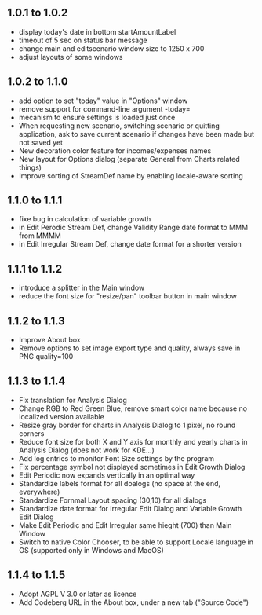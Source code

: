 1.0.1 to 1.0.2
---------------

* display today's date in bottom startAmountLabel
* timeout of 5 sec on status bar message
* change main and editscenario window size to 1250 x 700
* adjust layouts of some windows

1.0.2 to 1.1.0
--------------

* add option to set "today" value in "Options" window
* remove support for command-line argument -today=<date>
* mecanism to ensure settings is loaded just once
* When requesting new scenario, switching scenario or quitting application, ask to save current scenario if changes have been made but not saved yet
* New decoration color feature for incomes/expenses names
* New layout for Options dialog (separate General from Charts related things)
* Improve sorting of StreamDef name by enabling locale-aware sorting

1.1.0 to 1.1.1
--------------

* fixe bug in calculation of variable growth
* in Edit Perodic Stream Def, change Validity Range date format to MMM from MMMM
* in Edit Irregular Stream Def, change date format for a shorter version

1.1.1 to 1.1.2
--------------

* introduce a splitter in the Main window
* reduce the font size for "resize/pan" toolbar button in main window

1.1.2 to 1.1.3
-------------

* Improve About box
* Remove options to set image export type and quality, always save in PNG quality=100

1.1.3 to 1.1.4
--------------

* Fix translation for Analysis Dialog
* Change RGB to Red Green Blue, remove smart color name because no localized version available
* Resize gray border for charts in Analysis Dialog to 1 pixel, no round corners
* Reduce font size for both X and Y axis for monthly and yearly charts in Analysis Dialog (does not work for KDE...)
* Add log entries to monitor Font Size settings by the program
* Fix percentage symbol not displayed sometimes in Edit Growth Dialog
* Edit Periodic now expands vertically in an optimal way
* Standardize labels format for all doalogs (no space at the end, everywhere)
* Standardize Fornmal Layout spacing (30,10) for all dialogs
* Standardize date format for Irregular Edit Dialog and Variable Growth Edit Dialog
* Make Edit Periodic and Edit Irregular same hieght (700) than Main Window
* Switch to native Color Chooser, to be able to support Locale language in OS (supported only in Windows and MacOS)

1.1.4 to 1.1.5
--------------

* Adopt AGPL V 3.0 or later as licence
* Add Codeberg URL in the About box, under a new tab ("Source Code")
